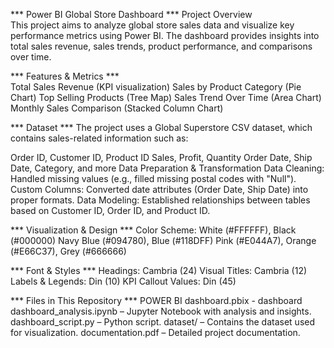 *** Power BI Global Store Dashboard ***
Project Overview  
This project aims to analyze global store sales data and visualize key performance metrics using Power BI. The dashboard provides insights into total sales revenue, sales trends, product performance, and comparisons over time.   

*** Features & Metrics ***  
Total Sales Revenue (KPI visualization)
Sales by Product Category (Pie Chart)
Top Selling Products (Tree Map)
Sales Trend Over Time (Area Chart)
Monthly Sales Comparison (Stacked Column Chart)

*** Dataset ***
The project uses a Global Superstore CSV dataset, which contains sales-related information such as:

Order ID, Customer ID, Product ID
Sales, Profit, Quantity
Order Date, Ship Date, Category, and more
Data Preparation & Transformation
Data Cleaning: Handled missing values (e.g., filled missing postal codes with "Null").
Custom Columns: Converted date attributes (Order Date, Ship Date) into proper formats.
Data Modeling: Established relationships between tables based on Customer ID, Order ID, and Product ID.

*** Visualization & Design ***
Color Scheme:
White (#FFFFFF), Black (#000000)
Navy Blue (#094780), Blue (#118DFF)
Pink (#E044A7), Orange (#E66C37), Grey (#666666)

*** Font & Styles ***
Headings: Cambria (24)
Visual Titles: Cambria (12)
Labels & Legends: Din (10)
KPI Callout Values: Din (45)

*** Files in This Repository ***
POWER BI dashboard.pbix - dashboard
dashboard_analysis.ipynb – Jupyter Notebook with analysis and insights.
dashboard_script.py – Python script.
dataset/ – Contains the dataset used for visualization.
documentation.pdf – Detailed project documentation.
